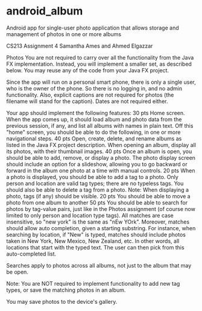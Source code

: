 # android_album
Android app for single-user photo application that allows storage and management of photos in one or more albums

CS213 Assignment 4
Samantha Ames and Ahmed Elgazzar

Photos
You are not required to carry over all the functionality from the Java FX implementation. Instead, you will implement a smaller set, as described below. You may reuse any of the code from your Java FX project.

Since the app will run on a personal smart phone, there is only a single user, who is the owner of the phone. So there is no logging in, and no admin functionality. Also, explicit captions are not required for photos (the filename will stand for the caption). Dates are not required either.

Your app should implement the following features:
30 pts Home screen. When the app comes up, it should load album and photo data from the previous session, if any, and list all albums with names in plain text. Off this "home" screen, you should be able to do the following, in one or more navigational steps.
40 pts Open, create, delete, and rename albums as listed in the Java FX project description. When opening an album, display all its photos, with their thumbnail images.
40 pts Once an album is open, you should be able to add, remove, or display a photo. The photo display screen should include an option for a slideshow, allowing you to go backward or forward in the album one photo at a time with manual controls.
20 pts When a photo is displayed, you should be able to add a tag to a photo. Only person and location are valid tag types; there are no typeless tags. You should also be able to delete a tag from a photo. Note: When displaying a photo, tags (if any) should be visible.
20 pts You should be able to move a photo from one album to another
50 pts You should be able to search for photos by tag-value pairs, just like in the Photos assignment (of course now limited to only person and location type tags). All matches are case insensitive, so "new york" is the same as "nEw YOrk".
Moreover, matches should allow auto completion, given a starting substring. For instance, when searching by location, if "New" is typed, matches should include photos taken in New York, New Mexico, New Zealand, etc. In other words, all locations that start with the typed text. The user can then pick from this auto-completed list.

Searches apply to photos across all albums, not just to the album that may be open.

Note: You are NOT required to implement functionality to add new tag types, or save the matching photos in an album.

You may save photos to the device's gallery.
